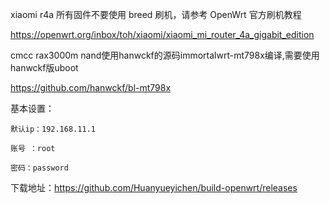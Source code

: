 xiaomi r4a 所有固件不要使用 breed 刷机，请参考 OpenWrt 官方刷机教程

https://openwrt.org/inbox/toh/xiaomi/xiaomi_mi_router_4a_gigabit_edition

cmcc rax3000m nand使用hanwckf的源码immortalwrt-mt798x编译,需要使用hanwckf版uboot

https://github.com/hanwckf/bl-mt798x

基本设置：

    默认ip：192.168.11.1

    账号 ：root

    密码：password


下载地址：https://github.com/Huanyueyichen/build-openwrt/releases

